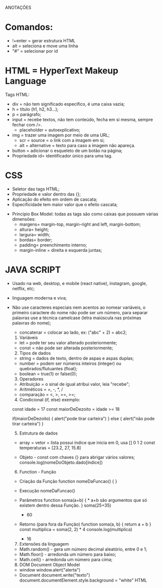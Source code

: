ANOTAÇÕES

# Comandos:
- !+enter = gerar estrutura HTML
- alt = seleciona e move uma linha
- "#" = selecionar por id


# HTML = HyperText Makeup Language
Tags HTML:
- div = não tem significado específico, é uma caixa vazia;
- h = título (h1, h2, h3...);
- p = parágrafo;
- input = recebe textos, não tem conteúdo, fecha em si mesma, sempre fechar com />.
  * placeholder = autoexplicativo;
- img = trazer uma imagem por meio de uma URL;
  * scr = source = o link com a imagem em si;
  * alt = alternative = texto para caso a imagem não apareça.
- button = adicionar o esqueleto de um botão na página;
- Propriedade id= identificador único para uma tag.

# CSS
- Seletor das tags HTML;
- Propriedade e valor dentro das {};
- Aplicação do efeito em ordem de cascata;
- Especificidade tem maior valor que o efeito cascata;

* Princípio Box Model: todas as tags são como caixas que possuem várias dimensões:
  - margens= margin-top, margin-right and left, margin-bottom;
  - altura= height;
  - largura= width;
  - bordas= border;
  - padding= preenchimento interno;
  - margin-inline = direita e esquerda juntas;
  
# JAVA SCRIPT
- Usado na web, desktop, e mobile (react native), instagram, google, netflix, etc;
- linguagem moderna e viva;
- Não use caracteres especiais nem acentos ao nomear variáveis, o primeiro caractere do nome não pode ser um número, para separar palavras use a técnica camelcase (letra maiúscula nas próximas palavras do nome);
  * concatenar = colocar ao lado, ex: ("abc" + 2) = abc2;

  1. Variáveis
   - let = pode ter seu valor alterado posteriormente;
   - const = não pode ser alterada posteriormente;

  2. Tipos de dados
   - string = dados de texto, dentro de aspas e aspas duplas;
   - number = podem ser números inteiros (integer) ou quebrados/flutuantes (float);
   - boolean = true(1) or false(0);

  3. Operadores
   - Atribuição = o sinal de igual atribui valor, leia "recebe";
   - Aritméticos = +, -, *, /
   - comparação = <, >, ==, >=;
 
  4. Condicional (if, else)
    exemplo:

    const idade = 17
    const maiorDeDezoito = idade >= 18

    if(maiorDeDezoito) {
      alert("pode tirar carteira")
    } else {
      alert("não pode tirar carteira")
    }

  5. Estrutura de dados
   - array = vetor = lista
     possui índice que inicia em 0, usa []
                            0     1   2
     const temperaturas = [23.2, 27, 15.8]
   
   - Objeto - const com chaves {} para abrigar vários valores;
     console.log(nomeDoObjeto.dado[índice])

  6. Function - Função
   - Criação da Função
     function nomeDaFuncao() { }

   - Execução 
     nomeDaFuncao()
  
   - Parâmetros
     function soma(a+b) {   * a+b são argumentos que só existem dentro dessa Função.
     }
     soma(25+35)
     - 60

   - Retorno (para fora da Função)
     function soma(a, b) {
       return a + b
     }
     const multiplica = soma(2, 2) * 4
     console.log(multiplica)
     - 16

  7. Extensões da linguagem
   - Math.random() - gera um número decimal aleatório, entre 0 e 1;
   - Math.floor()  - arredonda um número para baixo;
   - Math.ceil()   - arredonda um número para cima;
   
  8. DOM Document Object Model
   - window
     window.alert("alerta")
   - Document
     document.write("texto")
     document.documentElement.style.background = "white" 
                 HTML
                 









